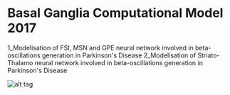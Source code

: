 # Basal Ganglia Computational Model 2017

1_Modelisation of FSI, MSN and GPE neural network involved in beta-oscillations generation in Parkinson's Disease
2_Modelisation of Striato-Thalamo neural network involved in beta-oscillations generation in Parkinson's Disease

![alt tag](https://raw.githubusercontent.com/YacineOb/BasalGangliaModel2017/Quicktry.jpg)
